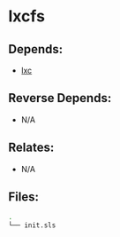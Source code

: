# lxcfs

## Depends:

  -  [lxc](/salt/lxc)

## Reverse Depends:

  -  N/A

## Relates:

  -  N/A

## Files:

```bash
.
└── init.sls
```
